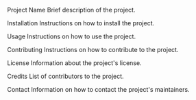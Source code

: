 Project Name
Brief description of the project.

Installation
Instructions on how to install the project.

Usage
Instructions on how to use the project.

Contributing
Instructions on how to contribute to the project.

License
Information about the project's license.

Credits
List of contributors to the project.

Contact
Information on how to contact the project's maintainers.